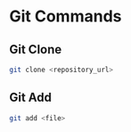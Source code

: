 # Git Commands

## Git Clone

```bash
git clone <repository_url>
```

## Git Add

```bash
git add <file>
```